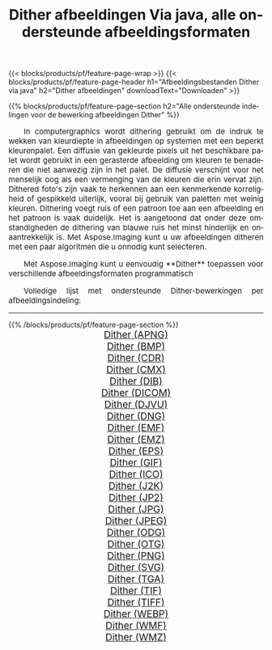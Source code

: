 ﻿---
title: Dither afbeeldingen Via java, alle ondersteunde afbeeldingsformaten 
weight: 3920
url: /nl/java/dither/ 
lang: nl
langdirlevel: 2
locales: zh-hans,ja,it,ru,de,es,fr,nl,id,lt,pl,pt,vi,tr,ko,zh-hant,ar,hi,th,sv,cs,uk,he
description: Met behulp van Aspose.Imaging kunt u eenvoudig Dither afbeeldingen maken via java
---

{{< blocks/products/pf/feature-page-wrap >}}
{{< blocks/products/pf/feature-page-header h1="Afbeeldingsbestanden Dither via java" h2="Dither afbeeldingen" downloadText="Downloaden" >}}


{{% blocks/products/pf/feature-page-section  h2="Alle ondersteunde indelingen voor de bewerking afbeeldingen Dither" %}}
<p align="justify" style="text-indent:2em;font-size:15px;">
In computergraphics wordt dithering gebruikt om de indruk te wekken van kleurdiepte in afbeeldingen op systemen met een beperkt kleurenpalet. Een diffusie van gekleurde pixels uit het beschikbare palet wordt gebruikt in een gerasterde afbeelding om kleuren te benaderen die niet aanwezig zijn in het palet. De diffusie verschijnt voor het menselijk oog als een vermenging van de kleuren die erin vervat zijn. Dithered foto's zijn vaak te herkennen aan een kenmerkende korreligheid of gespikkeld uiterlijk, vooral bij gebruik van paletten met weinig kleuren. Dithering voegt ruis of een patroon toe aan een afbeelding en het patroon is vaak duidelijk. Het is aangetoond dat onder deze omstandigheden de dithering van blauwe ruis het minst hinderlijk en onaantrekkelijk is. Met Aspose.Imaging kunt u uw afbeeldingen ditheren met een paar algoritmen die u onnodig kunt selecteren.
</p>
<p align="justify" style="text-indent:2em;font-size:15px;">
Met Aspose.Imaging kunt u eenvoudig **Dither** toepassen voor verschillende afbeeldingsformaten programmatisch
</p>
<p align="justify" style="text-indent:2em;font-size:15px;">
Volledige lijst met ondersteunde Dither-bewerkingen per afbeeldingsindeling:
</p>
<hr/>
{{% /blocks/products/pf/feature-page-section %}}
<div class="container-fluid productfamilypage bg-gray">
    <div class="convertypes bg-gray agp-content section">
        <div class="container">
		<div class="row other-converters" style="gap: 10px;font-size: 19px;text-align:center;">
		    <div class='col-md-2 other-converter remove-lp remove-rp'><a href="/imaging/nl/java/dither/apng/" style="padding:15px;">Dither (APNG)</a></div><div class='col-md-2 other-converter remove-lp remove-rp'><a href="/imaging/nl/java/dither/bmp/" style="padding:15px;">Dither (BMP)</a></div><div class='col-md-2 other-converter remove-lp remove-rp'><a href="/imaging/nl/java/dither/cdr/" style="padding:15px;">Dither (CDR)</a></div><div class='col-md-2 other-converter remove-lp remove-rp'><a href="/imaging/nl/java/dither/cmx/" style="padding:15px;">Dither (CMX)</a></div><div class='col-md-2 other-converter remove-lp remove-rp'><a href="/imaging/nl/java/dither/dib/" style="padding:15px;">Dither (DIB)</a></div><div class='col-md-2 other-converter remove-lp remove-rp'><a href="/imaging/nl/java/dither/dicom/" style="padding:15px;">Dither (DICOM)</a></div><div class='col-md-2 other-converter remove-lp remove-rp'><a href="/imaging/nl/java/dither/djvu/" style="padding:15px;">Dither (DJVU)</a></div><div class='col-md-2 other-converter remove-lp remove-rp'><a href="/imaging/nl/java/dither/dng/" style="padding:15px;">Dither (DNG)</a></div><div class='col-md-2 other-converter remove-lp remove-rp'><a href="/imaging/nl/java/dither/emf/" style="padding:15px;">Dither (EMF)</a></div><div class='col-md-2 other-converter remove-lp remove-rp'><a href="/imaging/nl/java/dither/emz/" style="padding:15px;">Dither (EMZ)</a></div><div class='col-md-2 other-converter remove-lp remove-rp'><a href="/imaging/nl/java/dither/eps/" style="padding:15px;">Dither (EPS)</a></div><div class='col-md-2 other-converter remove-lp remove-rp'><a href="/imaging/nl/java/dither/gif/" style="padding:15px;">Dither (GIF)</a></div><div class='col-md-2 other-converter remove-lp remove-rp'><a href="/imaging/nl/java/dither/ico/" style="padding:15px;">Dither (ICO)</a></div><div class='col-md-2 other-converter remove-lp remove-rp'><a href="/imaging/nl/java/dither/j2k/" style="padding:15px;">Dither (J2K)</a></div><div class='col-md-2 other-converter remove-lp remove-rp'><a href="/imaging/nl/java/dither/jp2/" style="padding:15px;">Dither (JP2)</a></div><div class='col-md-2 other-converter remove-lp remove-rp'><a href="/imaging/nl/java/dither/jpg/" style="padding:15px;">Dither (JPG)</a></div><div class='col-md-2 other-converter remove-lp remove-rp'><a href="/imaging/nl/java/dither/jpeg/" style="padding:15px;">Dither (JPEG)</a></div><div class='col-md-2 other-converter remove-lp remove-rp'><a href="/imaging/nl/java/dither/odg/" style="padding:15px;">Dither (ODG)</a></div><div class='col-md-2 other-converter remove-lp remove-rp'><a href="/imaging/nl/java/dither/otg/" style="padding:15px;">Dither (OTG)</a></div><div class='col-md-2 other-converter remove-lp remove-rp'><a href="/imaging/nl/java/dither/png/" style="padding:15px;">Dither (PNG)</a></div><div class='col-md-2 other-converter remove-lp remove-rp'><a href="/imaging/nl/java/dither/svg/" style="padding:15px;">Dither (SVG)</a></div><div class='col-md-2 other-converter remove-lp remove-rp'><a href="/imaging/nl/java/dither/tga/" style="padding:15px;">Dither (TGA)</a></div><div class='col-md-2 other-converter remove-lp remove-rp'><a href="/imaging/nl/java/dither/tif/" style="padding:15px;">Dither (TIF)</a></div><div class='col-md-2 other-converter remove-lp remove-rp'><a href="/imaging/nl/java/dither/tiff/" style="padding:15px;">Dither (TIFF)</a></div><div class='col-md-2 other-converter remove-lp remove-rp'><a href="/imaging/nl/java/dither/webp/" style="padding:15px;">Dither (WEBP)</a></div><div class='col-md-2 other-converter remove-lp remove-rp'><a href="/imaging/nl/java/dither/wmf/" style="padding:15px;">Dither (WMF)</a></div><div class='col-md-2 other-converter remove-lp remove-rp'><a href="/imaging/nl/java/dither/wmz/" style="padding:15px;">Dither (WMZ)</a></div>
                </div>
        </div>
    </div>
</div>
<br/>
